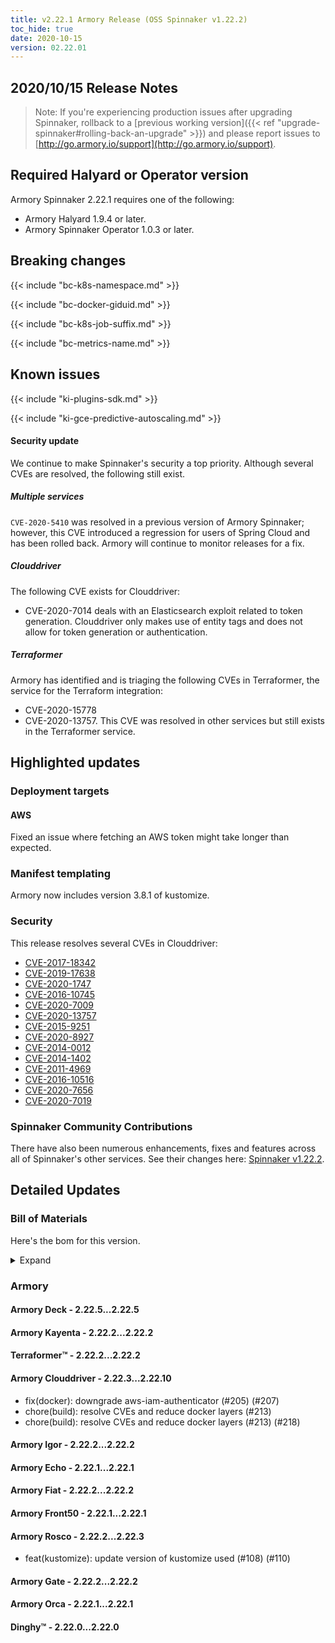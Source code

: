 ```yaml
---
title: v2.22.1 Armory Release (OSS Spinnaker v1.22.2)
toc_hide: true
date: 2020-10-15
version: 02.22.01
---
```


## 2020/10/15 Release Notes

> Note: If you're experiencing production issues after upgrading Spinnaker, rollback to a [previous working version]({{< ref "upgrade-spinnaker#rolling-back-an-upgrade" >}}) and please report issues to [http://go.armory.io/support](http://go.armory.io/support).

## Required Halyard or Operator version

Armory Spinnaker 2.22.1 requires one of the following:

* Armory Halyard 1.9.4 or later.
* Armory Spinnaker Operator 1.0.3 or later.

## Breaking changes
<!-- Copy/paste from the previous version if there are recent ones. We can drop breaking changes after 3 minor versions. -->

{{< include "bc-k8s-namespace.md" >}}

{{< include "bc-docker-giduid.md" >}}

{{< include "bc-k8s-job-suffix.md" >}}

{{< include "bc-metrics-name.md" >}}

## Known issues

{{< include "ki-plugins-sdk.md" >}}

{{< include "ki-gce-predictive-autoscaling.md" >}}


#### Security update

We continue to make Spinnaker's security a top priority. Although several CVEs are resolved, the following still exist.

##### Multiple services

`CVE-2020-5410` was resolved in a previous version of Armory Spinnaker; however, this CVE introduced a regression for users of Spring Cloud and has been rolled back. Armory will continue to monitor releases for a fix.


##### Clouddriver

The following CVE exists for Clouddriver:

- CVE-2020-7014 deals with an Elasticsearch exploit related to token generation. Clouddriver only makes use of entity tags and does not allow for token generation or authentication.

##### Terraformer

Armory has identified and is triaging the following CVEs in Terraformer, the service for the Terraform integration:

- CVE-2020-15778
- CVE-2020-13757. This CVE was resolved in other services but still exists in the Terraformer service.

## Highlighted updates

### Deployment targets

#### AWS

Fixed an issue where fetching an AWS token might take longer than expected.

### Manifest templating

Armory now includes version 3.8.1 of kustomize.

### Security

This release resolves several CVEs in Clouddriver:

* [CVE-2017-18342](https://cve.mitre.org/cgi-bin/cvename.cgi?name=CVE-2017-18342)
* [CVE-2019-17638](https://cve.mitre.org/cgi-bin/cvename.cgi?name=CVE-2019-17638)
* [CVE-2020-1747](https://cve.mitre.org/cgi-bin/cvename.cgi?name=CVE-2020-1747)
* [CVE-2016-10745](https://cve.mitre.org/cgi-bin/cvename.cgi?name=CVE-2016-10745)
* [CVE-2020-7009](https://cve.mitre.org/cgi-bin/cvename.cgi?name=CVE-2020-7009)
* [CVE-2020-13757](https://cve.mitre.org/cgi-bin/cvename.cgi?name=CVE-2020-13757)
* [CVE-2015-9251](https://cve.mitre.org/cgi-bin/cvename.cgi?name=CVE-2015-9251)
* [CVE-2020-8927](https://cve.mitre.org/cgi-bin/cvename.cgi?name=CVE-2020-8927)
* [CVE-2014-0012](https://cve.mitre.org/cgi-bin/cvename.cgi?name=CVE-2014-0012)
* [CVE-2014-1402](https://cve.mitre.org/cgi-bin/cvename.cgi?name=CVE-2014-1402)
* [CVE-2011-4969](https://cve.mitre.org/cgi-bin/cvename.cgi?name=CVE-2011-4969)
* [CVE-2016-10516](https://cve.mitre.org/cgi-bin/cvename.cgi?name=CVE-2016-10516)
* [CVE-2020-7656](https://cve.mitre.org/cgi-bin/cvename.cgi?name=CVE-2020-7656)
* [CVE-2020-7019](https://cve.mitre.org/cgi-bin/cvename.cgi?name=CVE-2020-7019)

###  Spinnaker Community Contributions

<!-- Copy/paste highlights from the corresponding OSS version. -->

There have also been numerous enhancements, fixes and features across all of Spinnaker's other services. See their changes here: [Spinnaker v1.22.2](https://www.spinnaker.io/community/releases/versions/1-22-2-changelog).

## Detailed Updates

### Bill of Materials
Here's the bom for this version.
<details><summary>Expand</summary>
<pre class="highlight">
<code>version: 2.22.1
timestamp: "2020-10-15 15:36:55"
services:
    clouddriver:
        commit: 57502e9a
        version: 2.22.10
    deck:
        commit: f3b0fa58
        version: 2.22.5
    dinghy:
        commit: ad5418ab
        version: 2.22.0
    echo:
        commit: 7cb7dbb4
        version: 2.22.1
    fiat:
        commit: b96e9905
        version: 2.22.2
    front50:
        commit: 7083c875
        version: 2.22.1
    gate:
        commit: fde8b76a
        version: 2.22.2
    igor:
        commit: ef536157
        version: 2.22.2
    kayenta:
        commit: b1aa5c56
        version: 2.22.2
    monitoring-daemon:
        version: 2.22.0
    monitoring-third-party:
        version: 2.22.0
    orca:
        commit: 89cad735
        version: 2.22.1
    rosco:
        commit: dd80635a
        version: 2.22.3
    terraformer:
        commit: e2d395ce
        version: 2.22.2
dependencies:
    redis:
        version: 2:2.8.4-2
artifactSources:
    dockerRegistry: docker.io/armory
</code>
</pre>
</details>

### Armory


#### Armory Deck - 2.22.5...2.22.5


#### Armory Kayenta - 2.22.2...2.22.2


#### Terraformer™ - 2.22.2...2.22.2


#### Armory Clouddriver - 2.22.3...2.22.10

  - fix(docker): downgrade aws-iam-authenticator (#205) (#207)
  - chore(build): resolve CVEs and reduce docker layers (#213)
  - chore(build): resolve CVEs and reduce docker layers (#213) (#218)

#### Armory Igor - 2.22.2...2.22.2


#### Armory Echo - 2.22.1...2.22.1


#### Armory Fiat - 2.22.2...2.22.2


#### Armory Front50 - 2.22.1...2.22.1


#### Armory Rosco - 2.22.2...2.22.3

  - feat(kustomize): update version of kustomize used (#108) (#110)

#### Armory Gate - 2.22.2...2.22.2


#### Armory Orca - 2.22.1...2.22.1


#### Dinghy™ - 2.22.0...2.22.0


